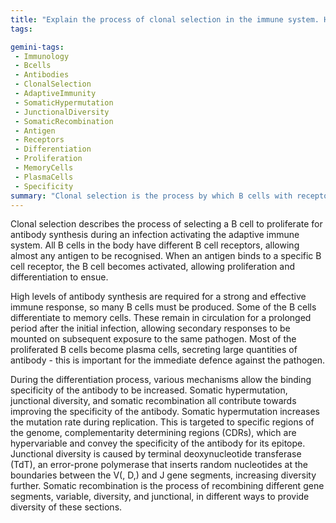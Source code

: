 ```yaml
---
title: "Explain the process of clonal selection in the immune system. How does clonal selection contribute to the body's defence mechanisms and long-lasting immunity?"
tags:

gemini-tags:
 - Immunology
 - Bcells
 - Antibodies
 - ClonalSelection
 - AdaptiveImmunity
 - SomaticHypermutation
 - JunctionalDiversity
 - SomaticRecombination
 - Antigen
 - Receptors
 - Differentiation
 - Proliferation
 - MemoryCells
 - PlasmaCells
 - Specificity
summary: "Clonal selection is the process by which B cells with receptors matching a specific antigen proliferate, differentiate into antibody-secreting plasma cells and memory cells, and undergo processes like somatic hypermutation and recombination to improve antibody specificity for a strong immune response."
---
```

Clonal selection describes the process of selecting a B cell to proliferate for antibody synthesis during an infection activating the adaptive immune system. All B cells in the body have different B cell receptors, allowing almost any antigen to be recognised. When an antigen binds to a specific B cell receptor, the B cell becomes activated, allowing proliferation and differentiation to ensue. 

High levels of antibody synthesis are required for a strong and effective immune response, so many B cells must be produced. Some of the B cells differentiate to memory cells. These remain in circulation for a prolonged period after the initial infection, allowing secondary responses to be mounted on subsequent exposure to the same pathogen. Most of the proliferated B cells become plasma cells, secreting large quantities of antibody - this is important for the immediate defence against the pathogen. 

During the differentiation process, various mechanisms allow the binding specificity of the antibody to be increased. Somatic hypermutation, junctional diversity, and somatic recombination all contribute towards improving the specificity of the antibody. 
Somatic hypermutation increases the mutation rate during replication. This is targeted to specific regions of the genome, complementarity determining regions (CDRs), which are hypervariable and convey the specificity of the antibody for its epitope. 
Junctional diversity is caused by terminal deoxynucleotide transferase (TdT), an error-prone polymerase that inserts random nucleotides at the boundaries between the V(, D,) and J gene segments, increasing diversity further. 
Somatic recombination is the process of recombining different gene segments, variable, diversity, and junctional, in different ways to provide diversity of these sections.